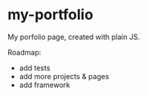 # my-portfolio

My porfolio page, created with plain JS. 

Roadmap:
* add tests
* add more projects & pages
* add framework
